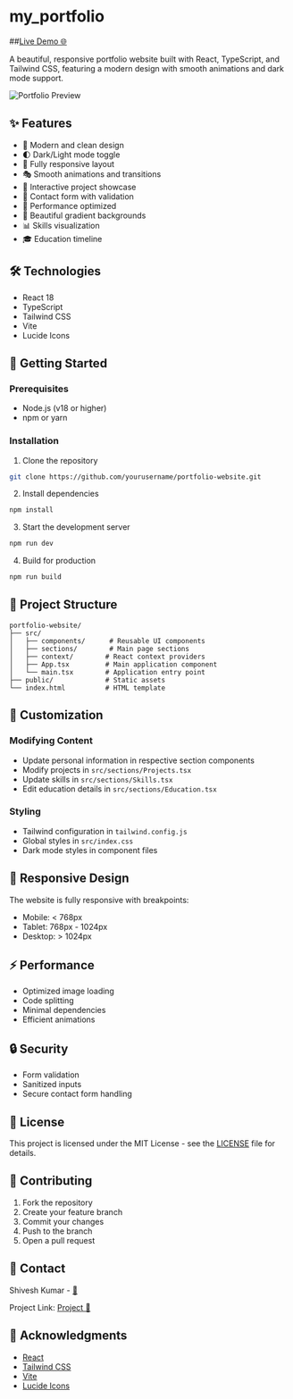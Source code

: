 # my_portfolio

##[Live Demo 🌐](https://my-portfolio-ochre-three-85.vercel.app/)

A beautiful, responsive portfolio website built with React, TypeScript, and Tailwind CSS, featuring a modern design with smooth animations and dark mode support.

![Portfolio Preview](https://images.pexels.com/photos/1779487/pexels-photo-1779487.jpeg?auto=compress&cs=tinysrgb&w=1260&h=750&dpr=2)

## ✨ Features

- 🎨 Modern and clean design
- 🌓 Dark/Light mode toggle
- 📱 Fully responsive layout
- 🎭 Smooth animations and transitions
- 🎯 Interactive project showcase
- 📝 Contact form with validation
- 🚀 Performance optimized
- 🎨 Beautiful gradient backgrounds
- 📊 Skills visualization
- 🎓 Education timeline

## 🛠️ Technologies

- React 18
- TypeScript
- Tailwind CSS
- Vite
- Lucide Icons

## 🚀 Getting Started

### Prerequisites

- Node.js (v18 or higher)
- npm or yarn

### Installation

1. Clone the repository
```bash
git clone https://github.com/yourusername/portfolio-website.git
```

2. Install dependencies
```bash
npm install
```

3. Start the development server
```bash
npm run dev
```

4. Build for production
```bash
npm run build
```

## 📁 Project Structure

```
portfolio-website/
├── src/
│   ├── components/      # Reusable UI components
│   ├── sections/        # Main page sections
│   ├── context/        # React context providers
│   ├── App.tsx         # Main application component
│   └── main.tsx        # Application entry point
├── public/             # Static assets
└── index.html          # HTML template
```

## 🎨 Customization

### Modifying Content

- Update personal information in respective section components
- Modify projects in `src/sections/Projects.tsx`
- Update skills in `src/sections/Skills.tsx`
- Edit education details in `src/sections/Education.tsx`

### Styling

- Tailwind configuration in `tailwind.config.js`
- Global styles in `src/index.css`
- Dark mode styles in component files

## 📱 Responsive Design

The website is fully responsive with breakpoints:
- Mobile: < 768px
- Tablet: 768px - 1024px
- Desktop: > 1024px

## ⚡ Performance

- Optimized image loading
- Code splitting
- Minimal dependencies
- Efficient animations

## 🔒 Security

- Form validation
- Sanitized inputs
- Secure contact form handling

## 📄 License

This project is licensed under the MIT License - see the [LICENSE](LICENSE) file for details.

## 🤝 Contributing

1. Fork the repository
2. Create your feature branch
3. Commit your changes
4. Push to the branch
5. Open a pull request

## 📧 Contact

Shivesh Kumar - [📧](shiveshkumar73520@gmail.com)

Project Link: [Project 📑](https://github.com/Alphashivesh/my_portfolio)

## 🙏 Acknowledgments

- [React](https://reactjs.org/)
- [Tailwind CSS](https://tailwindcss.com/)
- [Vite](https://vitejs.dev/)
- [Lucide Icons](https://lucide.dev/)
